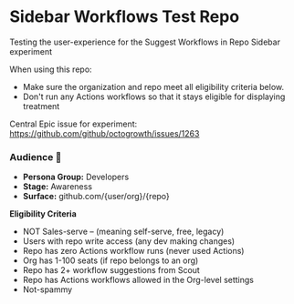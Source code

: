 # Sidebar Workflows Test Repo
Testing the user-experience for the Suggest Workflows in Repo Sidebar experiment

When using this repo:
- Make sure the organization and repo meet all eligibility criteria below.
- Don't run any Actions workflows so that it stays eligible for displaying treatment

Central Epic issue for experiment: https://github.com/github/octogrowth/issues/1263

### Audience 🎯
- **Persona Group:** Developers
- **Stage:** Awareness
- **Surface:** github.com/{user/org}/{repo}

**Eligibility Criteria**
- NOT Sales-serve – (meaning self-serve, free, legacy)
- Users with repo write access (any dev making changes)
- Repo has zero Actions workflow runs (never used Actions)
- Org has 1-100 seats (if repo belongs to an org)
- Repo has 2+ workflow suggestions from Scout
- Repo has Actions workflows allowed in the Org-level settings
- Not-spammy
